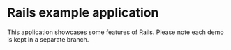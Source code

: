# Rails example application

This application showcases some features of Rails. Please note each demo is kept in a separate branch.

